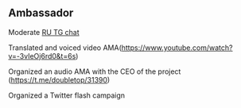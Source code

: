 ## Ambassador
Moderate [RU TG chat](https://t.me/interlay_community_rus)

Translated and voiced video AMA(https://www.youtube.com/watch?v=-3vIeOj6rd0&t=6s)

Organized an audio AMA with the CEO of the project (https://t.me/doubletop/31390)

Organized a Twitter flash campaign

